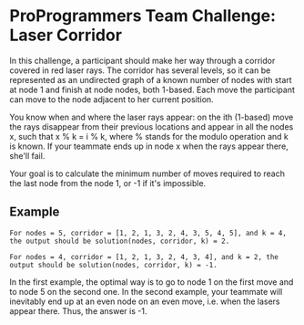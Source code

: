 # ProProgrammers Team Challenge: Laser Corridor

In this challenge, a participant should make her way through a corridor covered in red laser rays. The corridor has several levels, so it can be represented as an undirected graph of a known number of nodes with start at node 1 and finish at node nodes, both 1-based. Each move the participant can move to the node adjacent to her current position. 

You know when and where the laser rays appear: on the ith (1-based) move the rays disappear from their previous locations and appear in all the nodes x, such that x % k = i % k, where % stands for the modulo operation and k is known. If your teammate ends up in node x when the rays appear there, she'll fail.

Your goal is to calculate the minimum number of moves required to reach the last node from the node 1, or -1 if it's impossible.

## Example

```
For nodes = 5, corridor = [1, 2, 1, 3, 2, 4, 3, 5, 4, 5], and k = 4, the output should be solution(nodes, corridor, k) = 2.

For nodes = 4, corridor = [1, 2, 1, 3, 2, 4, 3, 4], and k = 2, the output should be solution(nodes, corridor, k) = -1.
```

In the first example, the optimal way is to go to node 1 on the first move and to node 5 on the second one. In the second example, your teammate will inevitably end up at an even node on an even move, i.e. when the lasers appear there. Thus, the answer is -1.
